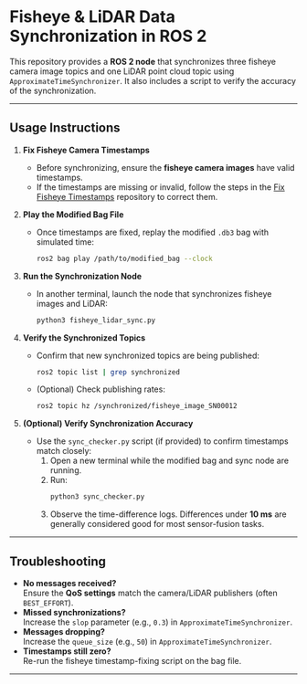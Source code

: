 # Fisheye & LiDAR Data Synchronization in ROS 2

This repository provides a **ROS 2 node** that synchronizes three fisheye camera image topics and one LiDAR point cloud topic using `ApproximateTimeSynchronizer`. It also includes a script to verify the accuracy of the synchronization.

---

## Usage Instructions

1. **Fix Fisheye Camera Timestamps**  
   - Before synchronizing, ensure the **fisheye camera images** have valid timestamps.
   - If the timestamps are missing or invalid, follow the steps in the [Fix Fisheye Timestamps](https://github.com/Prabuddhi-05/fix_fisheye) repository to correct them.

2. **Play the Modified Bag File**  
   - Once timestamps are fixed, replay the modified `.db3` bag with simulated time:
     ```bash
     ros2 bag play /path/to/modified_bag --clock
     ```

3. **Run the Synchronization Node**  
   - In another terminal, launch the node that synchronizes fisheye images and LiDAR:
     ```bash
     python3 fisheye_lidar_sync.py
     ```

4. **Verify the Synchronized Topics**  
   - Confirm that new synchronized topics are being published:
     ```bash
     ros2 topic list | grep synchronized
     ```
   - (Optional) Check publishing rates:
     ```bash
     ros2 topic hz /synchronized/fisheye_image_SN00012
     ```

5. **(Optional) Verify Synchronization Accuracy**  
   - Use the `sync_checker.py` script (if provided) to confirm timestamps match closely:
     1. Open a new terminal while the modified bag and sync node are running.
     2. Run:
        ```bash
        python3 sync_checker.py
        ```
     3. Observe the time-difference logs. Differences under **10 ms** are generally considered good for most sensor-fusion tasks.

---

## Troubleshooting

- **No messages received?**  
  Ensure the **QoS settings** match the camera/LiDAR publishers (often `BEST_EFFORT`).
- **Missed synchronizations?**  
  Increase the `slop` parameter (e.g., `0.3`) in `ApproximateTimeSynchronizer`.
- **Messages dropping?**  
  Increase the `queue_size` (e.g., `50`) in `ApproximateTimeSynchronizer`.
- **Timestamps still zero?**  
  Re-run the fisheye timestamp-fixing script on the bag file.

---
